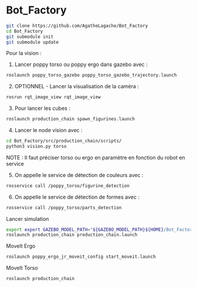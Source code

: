# Bot_Factory

```sh
git clone https://github.com/AgatheLagache/Bot_Factory
cd Bot_Factory
git submodule init
git submodule update
```

Pour la vision : 
1. Lancer poppy torso ou poppy ergo dans gazebo avec :
```sh
roslaunch poppy_torso_gazebo poppy_torso_gazebo_trajectory.launch
```
2. OPTIONNEL - Lancer la visualisation de la caméra :
```sh
rosrun rqt_image_view rqt_image_view
```
3. Pour lancer les cubes :
```sh
roslaunch production_chain spawn_figurines.launch
```
4. Lancer le node vision avec :
```sh
cd Bot_Factory/src/production_chain/scripts/
python3 vision.py torso
```
NOTE : Il faut préciser torso ou ergo en paramètre en fonction du robot en service

5. On appelle le service de détection de couleurs avec :
```sh
rosservice call /poppy_torso/figurine_detection
```
6. On appelle le service de détection de formes avec : 
```sh
rosservice call /poppy_torso/parts_detection
```



Lancer simulation
```sh
export export GAZEBO_MODEL_PATH="${GAZEBO_MODEL_PATH}${HOME}/Bot_Factory/src/production_chain/models/:"
roslaunch production_chain production_chain.launch
```

MoveIt Ergo
```sh
roslaunch poppy_ergo_jr_moveit_config start_moveit.launch 
```

MoveIt Torso
```sh
roslaunch production_chain 
```
